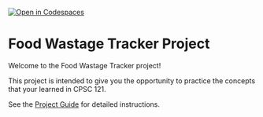 [![Open in Codespaces](https://classroom.github.com/assets/launch-codespace-7f7980b617ed060a017424585567c406b6ee15c891e84e1186181d67ecf80aa0.svg)](https://classroom.github.com/open-in-codespaces?assignment_repo_id=12817309)
# Food Wastage Tracker Project

Welcome to the Food Wastage Tracker project! 

This project is intended to give you the opportunity to practice the concepts that your learned in CPSC 121.

See the [Project Guide](https://tinyurl.com/cpsc121-f23-project-guide) for detailed instructions.